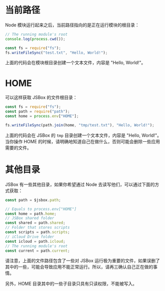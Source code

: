# 当前路径

Node 模块运行起来之后，当前路径指向的是正在运行模块的根目录：

```js
// The running module's root
console.log(process.cwd());

const fs = require("fs");
fs.writeFileSync("test.txt", "Hello, World!");
```

上面的代码会在模块根目录创建一个文本文件，内容是 "Hello, World!"。

# HOME

可以这样获取 JSBox 的文件根目录：

```js
const fs = require("fs");
const path = require("path");
const home = process.env["HOME"];

fs.writeFileSync(path.join(home, "tmp/test.txt"), "Hello, World!");
```

上面的代码会在 JSBox 的 `tmp` 目录创建一个文本文件，内容是 "Hello, World!"。当你操作 HOME 的时候，请明确地知道自己在做什么，否则可能会删除一些应用需要的文件。

# 其他目录

JSBox 有一些其他目录，如果你希望通过 Node 去读写他们，可以通过下面的方式获取：

```js
const path = $jsbox.path;

// Equals to process.env["HOME"]
const home = path.home;
// JSBox shared folder
const shared = path.shared;
// Folder that stores scripts
const scripts = path.scripts;
// iCloud Drive folder
const icloud = path.icloud;
// The running module's root
const current = path.current;
```

请注意，上面的文件路径包含了一些对 JSBox 运行极为重要的文件，如果误删了其中的一些，可能会导致应用不能正常运行。所以，请再三确认自己正在做的事情。

另外，HOME 目录其中的一些子目录只具有只读权限，不能被写入。